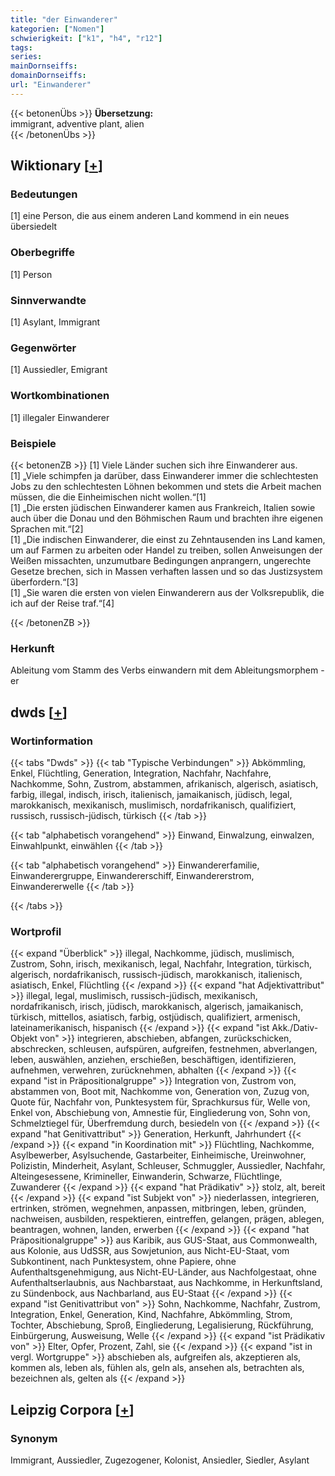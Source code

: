 ```yaml
---
title: "der Einwanderer"
kategorien: ["Nomen"]
schwierigkeit: ["k1", "h4", "r12"]
tags:
series:
mainDornseiffs:
domainDornseiffs:
url: "Einwanderer"
---
```


{{< betonenÜbs >}}
**Übersetzung:**  
immigrant, adventive plant, alien  
{{< /betonenÜbs >}}

## Wiktionary [[+](https://de.wiktionary.org/wiki/Einwanderer)]

### Bedeutungen
[1] eine Person, die aus einem anderen Land kommend in ein neues übersiedelt  

### Oberbegriffe
[1] Person  

### Sinnverwandte
[1] Asylant, Immigrant  

### Gegenwörter
[1] Aussiedler, Emigrant  

### Wortkombinationen
[1] illegaler Einwanderer  

### Beispiele
{{< betonenZB >}}
[1] Viele Länder suchen sich ihre Einwanderer aus.  
[1] „Viele schimpfen ja darüber, dass Einwanderer immer die schlechtesten Jobs zu den schlechtesten Löhnen bekommen und stets die Arbeit machen müssen, die die Einheimischen nicht wollen.“[1]  
[1] „Die ersten jüdischen Einwanderer kamen aus Frankreich, Italien sowie auch über die Donau und den Böhmischen Raum und brachten ihre eigenen Sprachen mit.“[2]  
[1] „Die indischen Einwanderer, die einst zu Zehntausenden ins Land kamen, um auf Farmen zu arbeiten oder Handel zu treiben, sollen Anweisungen der Weißen missachten, unzumutbare Bedingungen anprangern, ungerechte Gesetze brechen, sich in Massen verhaften lassen und so das Justizsystem überfordern.“[3]  
[1] „Sie waren die ersten von vielen Einwanderern aus der Volksrepublik, die ich auf der Reise traf.“[4]  

{{< /betonenZB >}}
### Herkunft
Ableitung vom Stamm des Verbs einwandern mit dem Ableitungsmorphem -er  



## dwds [[+](https://www.dwds.de/wb/Einwanderer)]

### Wortinformation
{{< tabs "Dwds" >}}
{{< tab "Typische Verbindungen" >}}
Abkömmling, Enkel, Flüchtling, Generation, Integration, Nachfahr, Nachfahre, Nachkomme, Sohn, Zustrom, abstammen, afrikanisch, algerisch, asiatisch, farbig, illegal, indisch, irisch, italienisch, jamaikanisch, jüdisch, legal, marokkanisch, mexikanisch, muslimisch, nordafrikanisch, qualifiziert, russisch, russisch-jüdisch, türkisch
{{< /tab >}}

{{< tab "alphabetisch vorangehend" >}}
Einwand, Einwalzung, einwalzen, Einwahlpunkt, einwählen
{{< /tab >}}

{{< tab "alphabetisch vorangehend" >}}
Einwandererfamilie, Einwanderergruppe, Einwandererschiff, Einwandererstrom, Einwandererwelle
{{< /tab >}}

{{< /tabs >}}

### Wortprofil
{{< expand "Überblick" >}} illegal, Nachkomme, jüdisch, muslimisch, Zustrom, Sohn, irisch, mexikanisch, legal, Nachfahr, Integration, türkisch, algerisch, nordafrikanisch, russisch-jüdisch, marokkanisch, italienisch, asiatisch, Enkel, Flüchtling {{< /expand >}}
{{< expand "hat Adjektivattribut" >}} illegal, legal, muslimisch, russisch-jüdisch, mexikanisch, nordafrikanisch, irisch, jüdisch, marokkanisch, algerisch, jamaikanisch, türkisch, mittellos, asiatisch, farbig, ostjüdisch, qualifiziert, armenisch, lateinamerikanisch, hispanisch {{< /expand >}}
{{< expand "ist Akk./Dativ-Objekt von" >}} integrieren, abschieben, abfangen, zurückschicken, abschrecken, schleusen, aufspüren, aufgreifen, festnehmen, abverlangen, leben, auswählen, anziehen, erschießen, beschäftigen, identifizieren, aufnehmen, verwehren, zurücknehmen, abhalten {{< /expand >}}
{{< expand "ist in Präpositionalgruppe" >}} Integration von, Zustrom von, abstammen von, Boot mit, Nachkomme von, Generation von, Zuzug von, Quote für, Nachfahr von, Punktesystem für, Sprachkursus für, Welle von, Enkel von, Abschiebung von, Amnestie für, Eingliederung von, Sohn von, Schmelztiegel für, Überfremdung durch, besiedeln von {{< /expand >}}
{{< expand "hat Genitivattribut" >}} Generation, Herkunft, Jahrhundert {{< /expand >}}
{{< expand "in Koordination mit" >}} Flüchtling, Nachkomme, Asylbewerber, Asylsuchende, Gastarbeiter, Einheimische, Ureinwohner, Polizistin, Minderheit, Asylant, Schleuser, Schmuggler, Aussiedler, Nachfahr, Alteingesessene, Krimineller, Einwanderin, Schwarze, Flüchtlinge, Zuwanderer {{< /expand >}}
{{< expand "hat Prädikativ" >}} stolz, alt, bereit {{< /expand >}}
{{< expand "ist Subjekt von" >}} niederlassen, integrieren, ertrinken, strömen, wegnehmen, anpassen, mitbringen, leben, gründen, nachweisen, ausbilden, respektieren, eintreffen, gelangen, prägen, ablegen, beantragen, wohnen, landen, erwerben {{< /expand >}}
{{< expand "hat Präpositionalgruppe" >}} aus Karibik, aus GUS-Staat, aus Commonwealth, aus Kolonie, aus UdSSR, aus Sowjetunion, aus Nicht-EU-Staat, vom Subkontinent, nach Punktesystem, ohne Papiere, ohne Aufenthaltsgenehmigung, aus Nicht-EU-Länder, aus Nachfolgestaat, ohne Aufenthaltserlaubnis, aus Nachbarstaat, aus Nachkomme, in Herkunftsland, zu Sündenbock, aus Nachbarland, aus EU-Staat {{< /expand >}}
{{< expand "ist Genitivattribut von" >}} Sohn, Nachkomme, Nachfahr, Zustrom, Integration, Enkel, Generation, Kind, Nachfahre, Abkömmling, Strom, Tochter, Abschiebung, Sproß, Eingliederung, Legalisierung, Rückführung, Einbürgerung, Ausweisung, Welle {{< /expand >}}
{{< expand "ist Prädikativ von" >}} Elter, Opfer, Prozent, Zahl, sie {{< /expand >}}
{{< expand "ist in vergl. Wortgruppe" >}} abschieben als, aufgreifen als, akzeptieren als, kommen als, leben als, fühlen als, geln als, ansehen als, betrachten als, bezeichnen als, gelten als {{< /expand >}}

## Leipzig Corpora [[+](https://corpora.uni-leipzig.de/en/res?word=Einwanderer&corpusId=deu_newscrawl-public_2018)]


### Synonym
Immigrant, Aussiedler, Zugezogener, Kolonist, Ansiedler, Siedler, Asylant

